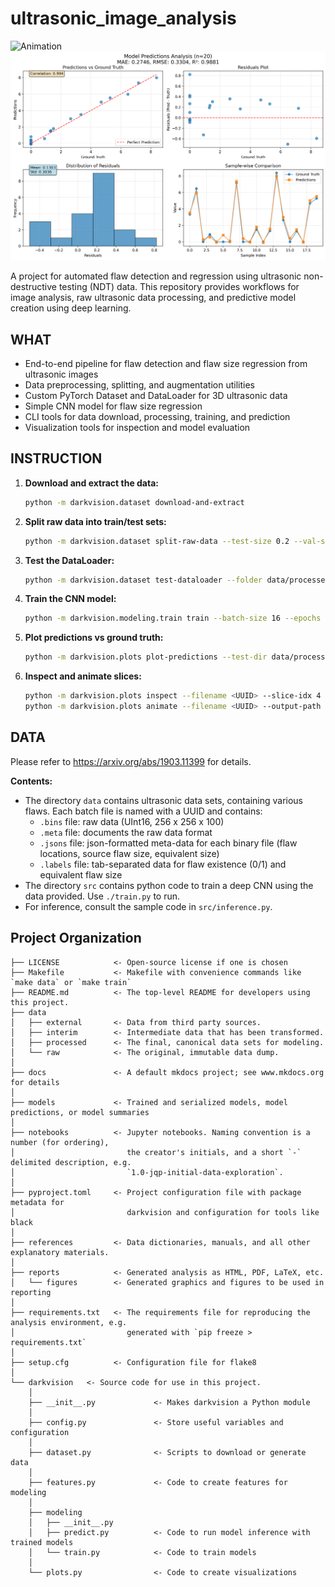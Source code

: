 # ultrasonic_image_analysis

![Animation](reports/figures/animation.gif)
![Prediction Plot](reports/figures/predictions_plot.png)

A project for automated flaw detection and regression using ultrasonic non-destructive testing (NDT) data. This repository provides workflows for image analysis, raw ultrasonic data processing, and predictive model creation using deep learning.

## WHAT
- End-to-end pipeline for flaw detection and flaw size regression from ultrasonic images
- Data preprocessing, splitting, and augmentation utilities
- Custom PyTorch Dataset and DataLoader for 3D ultrasonic data
- Simple CNN model for flaw size regression
- CLI tools for data download, processing, training, and prediction
- Visualization tools for inspection and model evaluation

## INSTRUCTION
1. **Download and extract the data:**
   ```sh
   python -m darkvision.dataset download-and-extract
   ```
2. **Split raw data into train/test sets:**
   ```sh
   python -m darkvision.dataset split-raw-data --test-size 0.2 --val-size 0.1 --max-samples 10000 --num-cpus 8 --seed 42
   ```
3. **Test the DataLoader:**
   ```sh
   python -m darkvision.dataset test-dataloader --folder data/processed/train --batch-size 8
   ```
4. **Train the CNN model:**
   ```sh
   python -m darkvision.modeling.train train --batch-size 16 --epochs 10 --lr 0.001 --device cuda
   ```
5. **Plot predictions vs ground truth:**
   ```sh
   python -m darkvision.plots plot-predictions --test-dir data/processed/test --model-path models/checkpoint_epoch_100.pt --n-samples 20
   ```
6. **Inspect and animate slices:**
   ```sh
   python -m darkvision.plots inspect --filename <UUID> --slice-idx 4
   python -m darkvision.plots animate --filename <UUID> --output-path reports/figures/animation.gif
   ```

## DATA
Please refer to https://arxiv.org/abs/1903.11399 for details.

**Contents:**
- The directory `data` contains ultrasonic data sets, containing various flaws. Each batch file is named with a UUID and contains:
  - `.bins` file: raw data (UInt16, 256 x 256 x 100)
  - `.meta` file: documents the raw data format
  - `.jsons` file: json-formatted meta-data for each binary file (flaw locations, source flaw size, equivalent size)
  - `.labels` file: tab-separated data for flaw existence (0/1) and equivalent flaw size
- The directory `src` contains python code to train a deep CNN using the data provided. Use `./train.py` to run.
- For inference, consult the sample code in `src/inference.py`.

## Project Organization

```
├── LICENSE            <- Open-source license if one is chosen
├── Makefile           <- Makefile with convenience commands like `make data` or `make train`
├── README.md          <- The top-level README for developers using this project.
├── data
│   ├── external       <- Data from third party sources.
│   ├── interim        <- Intermediate data that has been transformed.
│   ├── processed      <- The final, canonical data sets for modeling.
│   └── raw            <- The original, immutable data dump.
│
├── docs               <- A default mkdocs project; see www.mkdocs.org for details
│
├── models             <- Trained and serialized models, model predictions, or model summaries
│
├── notebooks          <- Jupyter notebooks. Naming convention is a number (for ordering),
│                         the creator's initials, and a short `-` delimited description, e.g.
│                         `1.0-jqp-initial-data-exploration`.
│
├── pyproject.toml     <- Project configuration file with package metadata for 
│                         darkvision and configuration for tools like black
│
├── references         <- Data dictionaries, manuals, and all other explanatory materials.
│
├── reports            <- Generated analysis as HTML, PDF, LaTeX, etc.
│   └── figures        <- Generated graphics and figures to be used in reporting
│
├── requirements.txt   <- The requirements file for reproducing the analysis environment, e.g.
│                         generated with `pip freeze > requirements.txt`
│
├── setup.cfg          <- Configuration file for flake8
│
└── darkvision   <- Source code for use in this project.
    │
    ├── __init__.py             <- Makes darkvision a Python module
    │
    ├── config.py               <- Store useful variables and configuration
    │
    ├── dataset.py              <- Scripts to download or generate data
    │
    ├── features.py             <- Code to create features for modeling
    │
    ├── modeling                
    │   ├── __init__.py 
    │   ├── predict.py          <- Code to run model inference with trained models          
    │   └── train.py            <- Code to train models
    │
    └── plots.py                <- Code to create visualizations
```

